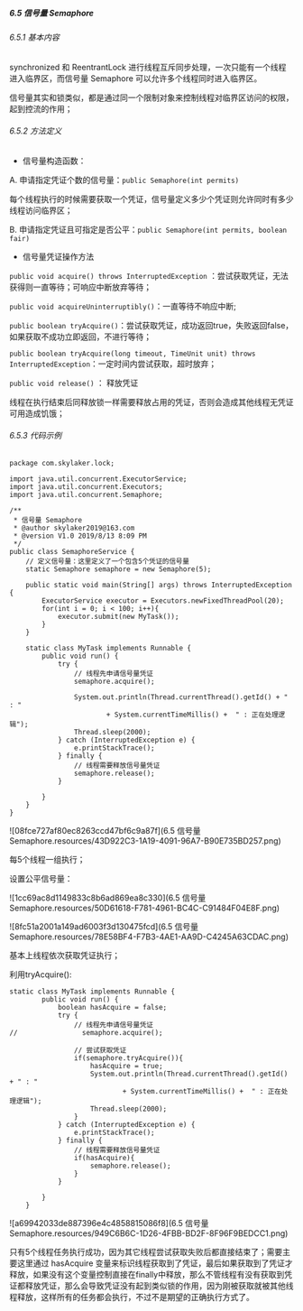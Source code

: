 ##### 6.5 信号量 Semaphore
###### 6.5.1 基本内容
synchronized 和 ReentrantLock 进行线程互斥同步处理，一次只能有一个线程进入临界区，而信号量 Semaphore 可以允许多个线程同时进入临界区。

信号量其实和锁类似，都是通过同一个限制对象来控制线程对临界区访问的权限，起到控流的作用；

###### 6.5.2 方法定义
* 信号量构造函数：

A. 申请指定凭证个数的信号量：`public Semaphore(int permits)`

每个线程执行的时候需要获取一个凭证，信号量定义多少个凭证则允许同时有多少线程访问临界区；

B. 申请指定凭证且可指定是否公平：`public Semaphore(int permits, boolean fair)`

* 信号量凭证操作方法

`public void acquire() throws InterruptedException` ：尝试获取凭证，无法获得则一直等待；可响应中断放弃等待；

`public void acquireUninterruptibly()`：一直等待不响应中断;

`public boolean tryAcquire()`：尝试获取凭证，成功返回true，失败返回false，如果获取不成功立即返回，不进行等待；

`public boolean tryAcquire(long timeout, TimeUnit unit) throws InterruptedException`：一定时间内尝试获取，超时放弃；

`public void release()` ： 释放凭证

线程在执行结束后同释放锁一样需要释放占用的凭证，否则会造成其他线程无凭证可用造成饥饿；

###### 6.5.3 代码示例

```
package com.skylaker.lock;

import java.util.concurrent.ExecutorService;
import java.util.concurrent.Executors;
import java.util.concurrent.Semaphore;

/**
 * 信号量 Semaphore
 * @author skylaker2019@163.com
 * @version V1.0 2019/8/13 8:09 PM
 */
public class SemaphoreService {
    // 定义信号量：这里定义了一个包含5个凭证的信号量
    static Semaphore semaphore = new Semaphore(5);

    public static void main(String[] args) throws InterruptedException {
        ExecutorService executor = Executors.newFixedThreadPool(20);
        for(int i = 0; i < 100; i++){
            executor.submit(new MyTask());
        }
    }

    static class MyTask implements Runnable {
        public void run() {
            try {
                // 线程先申请信号量凭证
                semaphore.acquire();

                System.out.println(Thread.currentThread().getId() + " : "
                        + System.currentTimeMillis() +  " : 正在处理逻辑");
                Thread.sleep(2000);
            } catch (InterruptedException e) {
                e.printStackTrace();
            } finally {
                // 线程需要释放信号量凭证
                semaphore.release();
            }

        }
    }
}
```

![08fce727af80ec8263ccd47bf6c9a87f](6.5 信号量 Semaphore.resources/43D922C3-1A19-4091-96A7-B90E735BD257.png)

每5个线程一组执行；

设置公平信号量：

![1cc69ac8d1149833c8b6ad869ea8c330](6.5 信号量 Semaphore.resources/50D61618-F781-4961-BC4C-C91484F04E8F.png)

![8fc51a2001a149ad6003f3d130475fcd](6.5 信号量 Semaphore.resources/78E58BF4-F7B3-4AE1-AA9D-C4245A63CDAC.png)

基本上线程依次获取凭证执行；

利用tryAcquire():

```
static class MyTask implements Runnable {
        public void run() {
            boolean hasAcquire = false;
            try {
                // 线程先申请信号量凭证
//                semaphore.acquire();

                // 尝试获取凭证
                if(semaphore.tryAcquire()){
                    hasAcquire = true;
                    System.out.println(Thread.currentThread().getId() + " : "
                            + System.currentTimeMillis() +  " : 正在处理逻辑");
                    Thread.sleep(2000);
                }
            } catch (InterruptedException e) {
                e.printStackTrace();
            } finally {
                // 线程需要释放信号量凭证
                if(hasAcquire){
                    semaphore.release();
                }
            }

        }
    }
```

![a69942033de887396e4c4858815086f8](6.5 信号量 Semaphore.resources/949C6B6C-1D26-4FBB-BD2F-8F96F9BEDCC1.png)

只有5个线程任务执行成功，因为其它线程尝试获取失败后都直接结束了；需要主要这里通过 hasAcquire 变量来标识线程获取到了凭证，最后如果获取到了凭证才释放，如果没有这个变量控制直接在finally中释放，那么不管线程有没有获取到凭证都释放凭证，那么会导致凭证没有起到类似锁的作用，因为刚被获取就被其他线程释放，这样所有的任务都会执行，不过不是期望的正确执行方式了。
